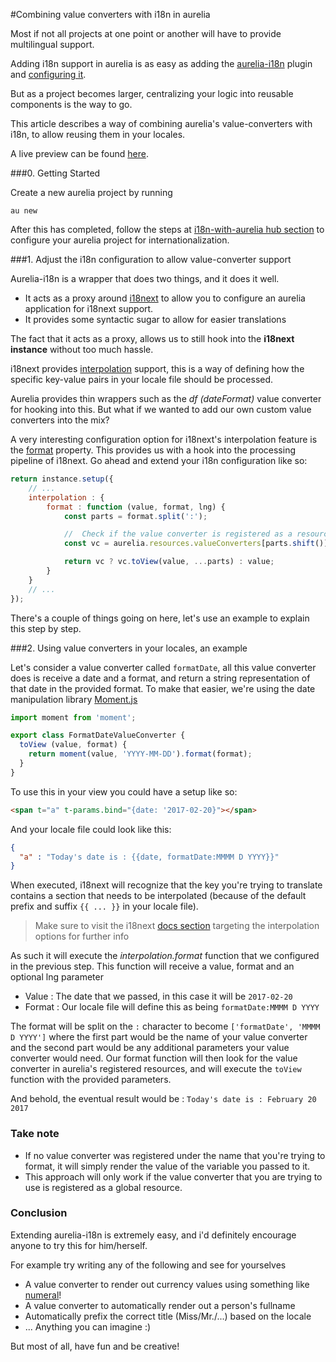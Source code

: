 #Combining value converters with i18n in aurelia
 
Most if not all projects at one point or another will have to provide multilingual support.

Adding i18n support in aurelia is as easy as adding the [aurelia-i18n](https://github.com/aurelia/i18n) plugin and [configuring it](http://aurelia.io/hub.html#/doc/article/aurelia/i18n/latest/i18n-with-aurelia).

But as a project becomes larger, centralizing your logic into reusable components is the way to go.

This article describes a way of combining aurelia's value-converters with i18n, to allow reusing them in your locales.

A live preview can be found [here](https://peterver.github.io/aurelia-i18n-value-converters/).

###0. Getting Started

Create a new aurelia project by running

`au new`

After this has completed, follow the steps at [i18n-with-aurelia hub section](http://aurelia.io/hub.html#/doc/article/aurelia/i18n/latest/i18n-with-aurelia/1) to configure your aurelia project for internationalization.

###1. Adjust the i18n configuration to allow value-converter support

Aurelia-i18n is a wrapper that does two things, and it does it well.

- It acts as a proxy around [i18next](https://www.i18next.com) to allow you to configure an aurelia application for i18next support. 
- It provides some syntactic sugar to allow for easier translations

The fact that it acts as a proxy, allows us to still hook into the **i18next instance** without too much hassle.

i18next provides [interpolation](http://i18next.com/translate/interpolation/) support, this is a way of defining how the specific key-value pairs in your locale file should be processed.

Aurelia provides thin wrappers such as the *df (dateFormat)* value converter for hooking into this. But what if we wanted to add our own custom value converters into the mix?

A very interesting configuration option for i18next's interpolation feature is the [format](http://i18next.com/translate/formatting/) property. This provides us with a hook into the processing pipeline of i18next. Go ahead and extend your i18n configuration like so:

```javascript
return instance.setup({
	// ...
	interpolation : {
		format : function (value, format, lng) {
			const parts = format.split(':');

			//  Check if the value converter is registered as a resource
			const vc = aurelia.resources.valueConverters[parts.shift()];

			return vc ? vc.toView(value, ...parts) : value;
		}
	}
	// ...
});
```

There's a couple of things going on here, let's use an example to explain this step by step.

###2. Using value converters in your locales, an example

Let's consider a value converter called `formatDate`, all this value converter does is receive a date and a format, and return a string representation of that date in the provided format. To make that easier, we're using the date manipulation library [Moment.js](https://momentjs.com/)

```javascript
import moment from 'moment';

export class FormatDateValueConverter {
  toView (value, format) {
    return moment(value, 'YYYY-MM-DD').format(format);
  }
}

```

To use this in your view you could have a setup like so: 

```html
<span t="a" t-params.bind="{date: '2017-02-20}"></span>
```

And your locale file could look like this: 

```json
{
  "a" : "Today's date is : {{date, formatDate:MMMM D YYYY}}"
}
```

When executed, i18next will recognize that the key you're trying to translate contains a section that needs to be interpolated (because of the default prefix and suffix `{{ ... }}` in your locale file).

> Make sure to visit the i18next [docs section](http://i18next.com/docs/options/#interpolation-options) targeting the interpolation options for further info

As such it will execute the *interpolation.format* function that we configured in the previous step. This function will receive a value, format and an optional lng parameter

- Value : The date that we passed, in this case it will be `2017-02-20`
- Format : Our locale file will define this as being `formatDate:MMMM D YYYY`

The format will be split on the `:` character to become `['formatDate', 'MMMM D YYYY']` where the first part would be the name of your value converter and the second part would be any additional parameters your value converter would need. Our format function will then look for the value converter in aurelia's registered resources, and will execute the `toView` function with the provided parameters.

And behold, the eventual result would be : ```Today's date is : February 20 2017```

### Take note

- If no value converter was registered under the name that you're trying to format, it will simply render the value of the variable you passed to it.
- This approach will only work if the value converter that you are trying to use is registered as a global resource.
 
### Conclusion
Extending aurelia-i18n is extremely easy, and i'd definitely encourage anyone to try this for him/herself.

For example try writing any of the following and see for yourselves

- A value converter to render out currency values using something like [numeral](http://numeraljs.com/)!
- A value converter to automatically render out a person's fullname 
- Automatically prefix the correct title (Miss/Mr./...) based on the locale
- ... Anything you can imagine :)

But most of all, have fun and be creative!

